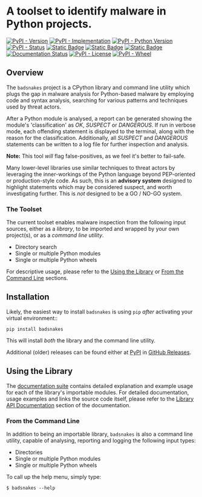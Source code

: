 
# A toolset to identify malware in Python projects.

[![PyPI - Version](https://img.shields.io/pypi/v/badsnakes?style=flat-square)](https://pypi.org/project/badsnakes)
[![PyPI - Implementation](https://img.shields.io/pypi/implementation/badsnakes?style=flat-square)](https://pypi.org/project/badsnakes)
[![PyPI - Python Version](https://img.shields.io/pypi/pyversions/badsnakes?style=flat-square)](https://pypi.org/project/badsnakes)
[![PyPI - Status](https://img.shields.io/pypi/status/badsnakes?style=flat-square)](https://pypi.org/project/badsnakes)
[![Static Badge](https://img.shields.io/badge/tests-pending-orange?style=flat-square)](https://pypi.org/project/badsnakes)
[![Static Badge](https://img.shields.io/badge/code_coverage-pending-orange?style=flat-square)](https://pypi.org/project/badsnakes)
[![Static Badge](https://img.shields.io/badge/pylint_analysis-100%25-brightgreen?style=flat-square)](https://pypi.org/project/badsnakes)
[![Documentation Status](https://readthedocs.org/projects/badsnakes/badge/?version=latest&style=flat-square)](https://badsnakes.readthedocs.io/en/latest/)
[![PyPI - License](https://img.shields.io/pypi/l/badsnakes?style=flat-square)](https://opensource.org/licenses/gpl-3-0)
[![PyPI - Wheel](https://img.shields.io/pypi/wheel/badsnakes?style=flat-square)](https://pypi.org/project/badsnakes)

## Overview
The ``badsnakes`` project is a CPython library and command line utility which plugs the gap in malware analysis for Python-based malware by employing code and syntax analysis, searching for various patterns and techniques used by threat actors.

After a Python module is analysed, a report can be generated showing the module's 'classification' as *OK*, *SUSPECT* or *DANGEROUS*. If run in verbose mode, each offending statement is displayed to the terminal, along with the reason for the classification. Additionally, all *SUSPECT* and *DANGEROUS* statements can be written to a log file for further inspection and analysis.

**Note:**
This tool *will* flag false-positives, as we feel it's better to fail-safe.

Many lower-level libraries use similar techniques to threat actors by leveraging the inner-workings of the Python language beyond PEP-oriented or production-style code. As such, this is an **advisory system** designed to highlight statements which may be considered suspect, and worth investigating further. This is *not* designed to be a GO / NO-GO system.

### The Toolset
The current toolset enables malware inspection from the following input sources, either as a *library*, to be imported and wrapped by your own project(s), or as a *command line utility*.

- Directory search
- Single or multiple Python modules
- Single or multiple Python wheels

For descriptive usage, please refer to the [Using the Library](#using-the-library) or [From the Command Line](#from-the-command-line) sections.

## Installation
Likely, the easiest way to install ``badsnakes`` is using ``pip`` *after* activating your virtual environment::
    
    pip install badsnakes

This will install *both* the library and the command line utility.

Additional (older) releases can be found either at [PyPI](https://pypi.org/project/badsnakes/#history) in [GitHub Releases](https://github.com/s3dev/badsnakes/releases).

## Using the Library
The [documentation suite](https://badsnakes.readthedocs.io/en/latest/index.html) contains detailed explanation and example usage for each of the library's importable modules. For detailed documentation, usage examples and links the source code itself, please refer to the [Library API Documentation](https://badsnakes.readthedocs.io/en/latest/library.html#library-api) section of the documentation.

### From the Command Line
In addition to being an importable library, ``badsnakes`` is also a command line utility, capable of analysing, reporting and logging the following input types:

- Directories
- Single or multiple Python modules
- Single or multiple Python wheels

To call up the help menu, simply type:

    $ badsnakes --help

